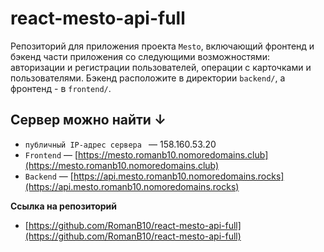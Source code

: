 # react-mesto-api-full
Репозиторий для приложения проекта `Mesto`, включающий фронтенд и бэкенд части приложения со следующими возможностями: авторизации и регистрации пользователей, операции с карточками и пользователями. Бэкенд расположите в директории `backend/`, а фронтенд - в `frontend/`. 

## Сервер можно найти ↓

* `публичный IP-адрес сервера ` — 158.160.53.20
* `Frontend` — [https://mesto.romanb10.nomoredomains.club](https://mesto.romanb10.nomoredomains.club)
* `Backend` — [https://api.mesto.romanb10.nomoredomains.rocks](https://api.mesto.romanb10.nomoredomains.rocks)

**Ссылка на репозиторий**
* [https://github.com/RomanB10/react-mesto-api-full](https://github.com/RomanB10/react-mesto-api-full)
